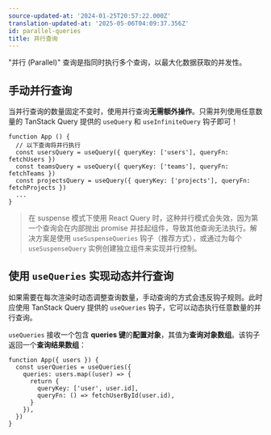 ```yaml
---
source-updated-at: '2024-01-25T20:57:22.000Z'
translation-updated-at: '2025-05-06T04:09:37.356Z'
id: parallel-queries
title: 并行查询
---
```


"并行 (Parallel)" 查询是指同时执行多个查询，以最大化数据获取的并发性。

## 手动并行查询

当并行查询的数量固定不变时，使用并行查询**无需额外操作**。只需并列使用任意数量的 TanStack Query 提供的 `useQuery` 和 `useInfiniteQuery` 钩子即可！

[//]: # '示例'

```tsx
function App () {
  // 以下查询将并行执行
  const usersQuery = useQuery({ queryKey: ['users'], queryFn: fetchUsers })
  const teamsQuery = useQuery({ queryKey: ['teams'], queryFn: fetchTeams })
  const projectsQuery = useQuery({ queryKey: ['projects'], queryFn: fetchProjects })
  ...
}
```

[//]: # '示例'
[//]: # '提示'

> 在 suspense 模式下使用 React Query 时，这种并行模式会失效，因为第一个查询会在内部抛出 promise 并挂起组件，导致其他查询无法执行。解决方案是使用 `useSuspenseQueries` 钩子（推荐方式），或通过为每个 `useSuspenseQuery` 实例创建独立组件来实现并行控制。

[//]: # '提示'

## 使用 `useQueries` 实现动态并行查询

[//]: # '动态并行介绍'

如果需要在每次渲染时动态调整查询数量，手动查询的方式会违反钩子规则。此时应使用 TanStack Query 提供的 `useQueries` 钩子，它可以动态执行任意数量的并行查询。

[//]: # '动态并行介绍'

`useQueries` 接收一个包含 **queries 键**的**配置对象**，其值为**查询对象数组**。该钩子返回一个**查询结果数组**：

[//]: # '示例2'

```tsx
function App({ users }) {
  const userQueries = useQueries({
    queries: users.map((user) => {
      return {
        queryKey: ['user', user.id],
        queryFn: () => fetchUserById(user.id),
      }
    }),
  })
}
```

[//]: # '示例2'
